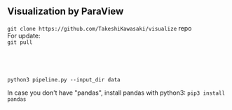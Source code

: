 ## Visualization by ParaView 

`git clone https://github.com/TakeshiKawasaki/visualize` repo <br>
 For update:<br>
 `git pull` 


##  <br>
`python3 pipeline.py --input_dir data`

In case you don't have "pandas", install pandas with python3:
`pip3 install pandas`
